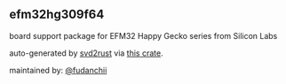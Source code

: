 efm32hg309f64
---

board support package for EFM32 Happy Gecko series from Silicon Labs

auto-generated by [svd2rust](https://github.com/rust-embedded/svd2rust) via [this crate](https://github.com/rqou/efm32-unified-crate).


maintained by: [@fudanchii](https://github.com/fudanchii)

